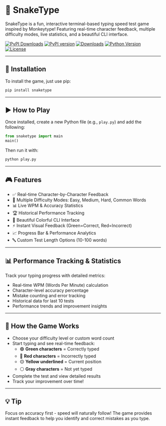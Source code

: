 # 🐍 SnakeType
SnakeType is a fun, interactive terminal-based typing speed test game inspired by Monkeytype! Featuring real-time character feedback, multiple difficulty modes, live statistics, and a beautiful CLI interface.

[![PyPI Downloads](https://static.pepy.tech/badge/snaketype)](https://pepy.tech/projects/snaketype)
[![PyPI version](https://img.shields.io/pypi/v/snaketype.svg)](https://pypi.org/project/snaketype/)
[![Downloads](https://img.shields.io/pypi/dm/snaketype.svg)](https://pypi.org/project/snaketype/)
[![Python Version](https://img.shields.io/pypi/pyversions/snaketype.svg)](https://pypi.org/project/snaketype/)
[![License](https://img.shields.io/github/license/Aarav2709/snaketype)](https://github.com/yourusername/snaketype/blob/main/LICENSE)

---

## 🚀 Installation
To install the game, just use pip:
```bash
pip install snaketype
```

---

## ▶️ How to Play
Once installed, create a new Python file (e.g., `play.py`) and add the following:
```python
from snaketype import main
main()
```
Then run it with:
```bash
python play.py
```

---

## 🎮 Features
- ✅ Real-time Character-by-Character Feedback
- 🎯 Multiple Difficulty Modes: Easy, Medium, Hard, Common Words
- 📊 Live WPM & Accuracy Statistics
- 🏆 Historical Performance Tracking
- 🎨 Beautiful Colorful CLI Interface
- ⚡ Instant Visual Feedback (Green=Correct, Red=Incorrect)
- 📈 Progress Bar & Performance Analytics
- 🔤 Custom Test Length Options (10-100 words)

---

## 📊 Performance Tracking & Statistics
Track your typing progress with detailed metrics:
- Real-time WPM (Words Per Minute) calculation
- Character-level accuracy percentage
- Mistake counting and error tracking
- Historical data for last 10 tests
- Performance trends and improvement insights

---

## 🧠 How the Game Works
- Choose your difficulty level or custom word count
- Start typing and see real-time feedback:
  - 🟢 **Green characters** = Correctly typed
  - 🔴 **Red characters** = Incorrectly typed
  - 🟡 **Yellow underlined** = Current position
  - ⚪ **Gray characters** = Not yet typed
- Complete the test and view detailed results
- Track your improvement over time!

---

## 💡 Tip
Focus on accuracy first - speed will naturally follow! The game provides instant feedback to help you identify and correct mistakes as you type.
